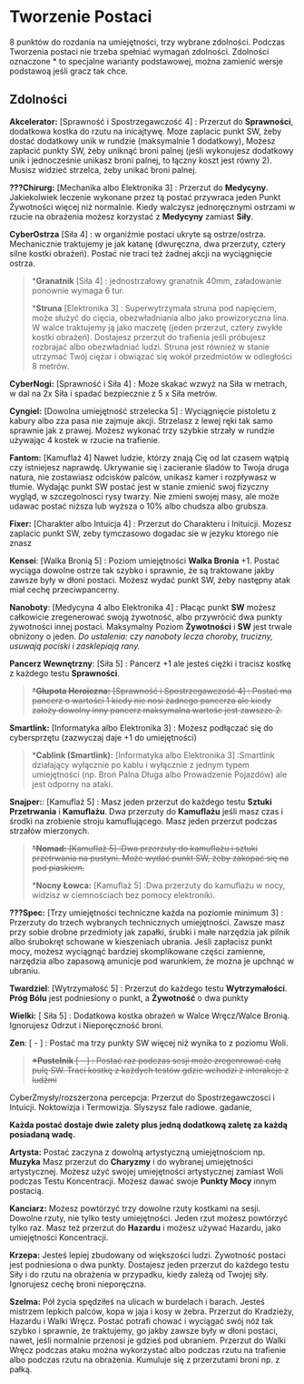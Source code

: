 
<h1>Tworzenie Postaci</h1>

8 punktów do rozdania na umiejętności, trzy wybrane zdolności. Podczas Tworzenia postaci nie trzeba spełniać wymagań zdolności. Zdolności oznaczone * to specjalne warianty podstawowej, można zamienić wersje podstawoą jeśli gracz tak chce.

<h2>Zdolności</h2>

**Akcelerator:** [Sprawność i Spostrzegawczość 4] : Przerzut do **Sprawności**, dodatkowa kostka do rzutu na inicajtywę. Moze zaplacic punkt SW, żeby dostać dodatkowy unik w rundzie (maksymalnie 1 dodatkowy), Możesz zapłacić punkty SW, żeby uniknąć broni palnej (jeśli wykonujesz dodatkowy unik i jednocześnie unikasz broni palnej, to łączny koszt jest równy 2). Musisz widzieć strzelca, żeby unikać broni palnej.

**???Chirurg:** [Mechanika albo Elektronika 3] : Przerzut do **Medycyny**. Jakiekolwiek leczenie wykonane przez tą postać przywraca jeden Punkt Żywotności więcej niż normalnie. Kiedy walczysz jednoręcznymi ostrzami w rzucie na obrażenia możesz korzystać z **Medycyny** zamiast **Siły**.

**CyberOstrza** [Siła 4] : w organiźmie postaci ukryte są ostrze/ostrza. Mechanicznie traktujemy je jak katanę (dwuręczna, dwa przerzuty, cztery silne kostki obrażeń). Postać nie traci też żadnej akcji na wyciągnięcie ostrza.
>
>***Granatnik** [Siła 4] : jednostrzałowy granatnik 40mm, załadowanie ponownie wymaga 6 tur.
>
>***Struna** [Elektronika 3] : Superwytrzymała struna pod napięciem, może służyć do cięcia, obezwładniania albo jako prowizoryczna lina. W walce traktujemy ją jako maczetę (jeden przerzut, cztery zwykłe kostki obrażeń). Dostajesz przerzut do trafienia jeśli próbujesz rozbrajać albo obezwładniać ludzi. Struna jest również w stanie utrzymać Twój ciężar i obwiązać się wokół przedmiotów w odległości 8 metrów.
>
**CyberNogi:** [Sprawność i Siła 4] : Może skakać wzwyż na Siła w metrach, w dal na 2x Siła i spadać bezpiecznie z 5 x Siła metrów.

 **Cyngiel:** [Dowolna umiejętność strzelecka 5] : Wyciągnięcie pistoletu z kabury albo zza pasa nie zajmuje akcji. Strzelasz z lewej ręki tak samo sprawnie jak z prawej. Możesz wykonać trzy szybkie strzały w rundzie używając 4 kostek w rzucie na trafienie.

**Fantom:** [Kamuflaż 4] Nawet ludzie, którzy znają Cię od lat czasem wątpią czy istniejesz naprawdę. Ukrywanie się i zacieranie śladów to Twoja druga natura, nie zostawiasz odcisków palców, unikasz kamer i rozpływasz w tłumie. Wydając punkt SW postać jest w stanie zmienić swoj fizyczny wygląd, w szczegolnosci rysy twarzy. Nie zmieni swojej masy, ale może udawac postać niższa lub wyższa o 10% albo chudsza albo grubsza.

**Fixer:** [Charakter albo Intuicja 4] : Przerzut do Charakteru i Inituicji. Mozesz zaplacic punkt SW, zeby tymczasowo dogadac sie w jezyku ktorego nie znasz
 
**Kensei**: [Walka Bronią 5] : Poziom umiejętności **Walka Bronia** +1. Postać wyciąga dowolne ostrze tak szybko i sprawnie, że są traktowane jakby zawsze były w dłoni postaci. Możesz wydać punkt SW, żeby następny atak miał cechę przeciwpancerny.

**Nanoboty**: [Medycyna 4 albo Elektronika 4] : Płacąc punkt **SW** możesz całkowicie zregenerować swoją żywotność, albo przywrócić dwa punkty żywotności innej postaci. Maksymalny Poziom **Żywotności** i **SW** jest trwale obniżony o jeden.
*Do ustalenia: czy nanoboty lecza choroby, trucizny, usuwają pociski i zasklepiają rany.*

**Pancerz Wewnętrzny**: [Siła 5] : Pancerz +1 ale jesteś ciężki i tracisz kostkę z każdego testu **Sprawności**. 
>~~***Głupota Heroiczna:** [Sprawność i Spostrzegawczość 4] : Postać ma pancerz o wartości 1 kiedy nie nosi żadnego pancerza ale kiedy założy dowolny inny pancerz maksymalna wartośc jest zawszze 2.~~

**Smartlink:** [Informatyka albo Elektronika 3] : Możesz podłączać się do cybersprzętu (zazwyczaj daje +1 do umiejętności)
>***Cablink (Smartlink):** [Informatyka albo Elektronika 3] :Smartlink działający wyłącznie po kablu i wyłącznie z jednym typem umiejętności (np. Broń Palna Długa albo Prowadzenie Pojazdów) ale jest odporny na ataki.

**Snajper:**: [Kamuflaż 5] : Masz jeden przerzut do każdego testu **Sztuki Przetrwania** i **Kamuflażu**. Dwa przerzuty do **Kamuflażu** jeśli masz czas i środki na zrobienie stroju kamuflującego. Masz jeden przerzut podczas strzałów mierzonych.
>~~***Nomad:**  [Kamuflaż 5] :Dwa przerzuty do kamuflażu i sztuki przetrwania na pustyni. Może wydać punkt SW, żeby zakopać się na pod piaskiem.~~
>
>***Nocny Łowca:**  [Kamuflaż 5] :Dwa przerzuty do kamuflażu w nocy, widzisz w ciemnościach bez pomocy elektroniki.
>
**???Spec:** [Trzy umiejętności techniczne każda na poziomie minimum 3] : Przerzuty do trzech wybranych technicznych umiejętności. Zawsze masz przy sobie drobne przedmioty jak zapałki, śrubki i małe narzędzia jak pilnik albo śrubokręt schowane w kieszeniach ubrania. Jeśli zapłacisz punkt mocy, możesz wyciągnąć bardziej skomplikowane części zamienne, narzędzia albo zapasową amunicje pod warunkiem, że można je upchnąć w ubraniu.

**Twardziel**: [Wytrzymałość 5] : Przerzut do każdego testu **Wytrzymałości**. **Próg Bólu** jest podniesiony o punkt, a **Żywotność** o dwa punkty

**Wielki:** [ Siła 5] : Dodatkowa kostka obrażeń w Walce Wręcz/Walce Bronią. Ignorujesz Odrzut i Nieporęczność broni. 

**Zen**: [ - ] : Postać ma trzy punkty SW więcej niż wynika to z poziomu Woli.
>
>~~**\*Pustelnik** [ - ] : Postać raz podczas sesji może zregenrować całą pulę SW. Traci kostkę z każdych testów gdzie wchodzi z interakcje z ludźmi~~






CyberZmysły/rozszerzona percepcja: Przerzut do Spostrzegawczosci i Intuicji. Noktowizja i Termowizja. Slyszysz fale radiowe. gadanie,




**Każda postać dostaje dwie zalety plus jedną dodatkową zaletę za każdą posiadaną wadę.**

**Artysta:** Postać zaczyna z dowolną artystyczną umiejętnościom np. **Muzyka** Masz przerzut do **Charyzmy** i do wybranej umiejętności artystycznej. Możesz użyć swojej umiejętności artystycznej zamiast Woli podczas Testu Koncentracji. Możesz dawać swoje **Punkty Mocy** innym postacią.


**Kanciarz:** Możesz powtórzyć trzy dowolne rzuty kostkami na sesji. Dowolne rzuty, nie tylko testy umiejętności. Jeden rzut możesz powtórzyć tylko raz. Masz też przerzut do **Hazardu** i możesz używać Hazardu, jako umiejętności Koncentracji.

**Krzepa:** Jesteś lepiej zbudowany od większości ludzi. Żywotność postaci jest podniesiona o dwa punkty. Dostajesz jeden przerzut do każdego testu Siły i do rzutu na obrażenia w przypadku, kiedy zależą od Twojej siły. Ignorujesz cechę broni nieporęczna.



**Szelma:** Pół życia spędziłeś na ulicach w burdelach i barach. Jesteś mistrzem lepkich palców, kopa w jaja i kosy w żebra. Przerzut do Kradzieży, Hazardu i Walki Wręcz. Postać potrafi chować i wyciągać swój nóż tak szybko i sprawnie, że traktujemy, go jakby zawsze były w dłoni postaci, nawet, jeśli normalnie przenosi je gdzieś pod ubraniem.
Przerzut do Walki Wręcz podczas ataku można wykorzystać albo podczas rzutu na trafienie albo podczas rzutu na obrażenia. Kumuluje się z przerzutami broni np. z pałką.

